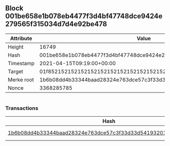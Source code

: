 ## Block 001be658e1b078eb4477f3d4bf47748dce9424e279565f315034d7d4e92be478

Attribute | Value
--- | ---
Height | 16749
Hash | 001be658e1b078eb4477f3d4bf47748dce9424e279565f315034d7d4e92be478
Timestamp | 2021-04-15T09:19:00+00:00
Target | 01f8521521521521521521521521521521521521521521521521521521521521
Merke root | 1b6b08dd4b33344baad28324e763dce57c3f33d33d5419320148a82e1bca9da6
Nonce | 3368285785

```

```

### Transactions

Hash | Amount
--- | ---
[1b6b08dd4b33344baad28324e763dce57c3f33d33d5419320148a82e1bca9da6](1b6b08dd4b33344baad28324e763dce57c3f33d33d5419320148a82e1bca9da6.md) | 10.00000000 SKEPTI 
